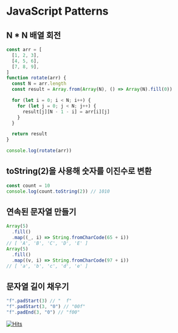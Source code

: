 # JavaScript Patterns

## N \* N 배열 회전

```js
const arr = [
  [1, 2, 3],
  [4, 5, 6],
  [7, 8, 9],
]
function rotate(arr) {
  const N = arr.length
  const result = Array.from(Array(N), () => Array(N).fill(0))

  for (let i = 0; i < N; i++) {
    for (let j = 0; j < N; j++) {
      result[j][N - 1 - i] = arr[i][j]
    }
  }

  return result
}

console.log(rotate(arr))
```

## toString(2)을 사용해 숫자를 이진수로 변환

```js
const count = 10
console.log(count.toString(2)) // 1010
```

## 연속된 문자열 만들기

```js
Array(5)
  .fill()
  .map((_, i) => String.fromCharCode(65 + i))
// [ 'A', 'B', 'C', 'D', 'E' ]
Array(5)
  .fill()
  .map((v, i) => String.fromCharCode(97 + i))
// [ 'a', 'b', 'c', 'd', 'e' ]
```

## 문자열 길이 채우기

```js
"f".padStart(3) // "  f"
"f".padStart(3, "0") // "00f"
"f".padEnd(3, "0") // "f00"
```

[![Hits](https://hits.seeyoufarm.com/api/count/incr/badge.svg?url=https%3A%2F%2Fgithub.com%2Fhyunjinee%2FAlgorithm&count_bg=%23262382&title_bg=%233E2ABA&icon=mediafire.svg&icon_color=%23E7E7E7&title=hits&edge_flat=false)](https://hits.seeyoufarm.com)
